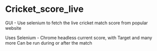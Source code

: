 # Cricket_score_live
GUI - Use selenium to fetch the live cricket match score from popular website

Uses Selenium - Chrome headless
current score, with Target and many more
Can be run during or after the match
